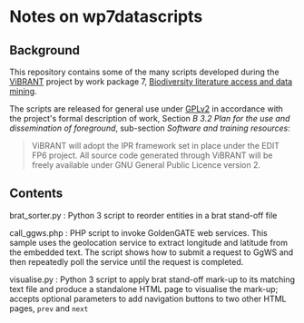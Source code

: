 # Notes on wp7datascripts #

## Background ##

This repository contains some of the many scripts developed during the [ViBRANT](http://vbrant.eu) project by work package 7, [Biodiversity literature access and data mining](http://vbrant.eu/content/wp7-biodiversity-literature-access-and-data-mining).

The scripts are released for general use under [GPLv2](http://www.gnu.org/licenses/old-licenses/gpl-2.0.txt) in accordance with the project's formal description of work, Section _B 3.2 Plan for the use and dissemination of foreground_, sub-section _Software and training resources_:

> ViBRANT will adopt the IPR framework set in place under the EDIT FP6 project. All source
code generated through ViBRANT will be freely available under GNU General Public
Licence version 2.

## Contents ##

brat_sorter.py
: Python 3 script to reorder entities in a brat stand-off file

call_ggws.php
: PHP script to invoke GoldenGATE web services. This sample uses the geolocation service to extract longitude and latitude from the embedded text. The script shows how to submit a request to GgWS and then repeatedly poll the service until the request is completed.

visualise.py
: Python 3 script to apply brat stand-off mark-up to its matching text file and produce a standalone HTML page to visualise the mark-up; accepts optional parameters to add navigation buttons to two other HTML pages, `prev` and `next`
